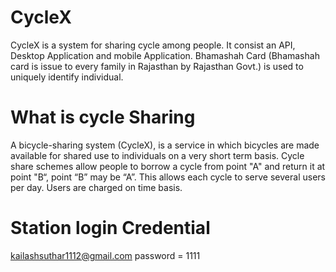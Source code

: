 # CycleX

CycleX is a system for sharing cycle among people. It consist an API, Desktop Application and mobile Application. Bhamashah Card (Bhamashah card is issue to every family in Rajasthan by Rajasthan Govt.) is used to uniquely identify individual.

# What is cycle Sharing
A bicycle-sharing system (CycleX), is a service in which bicycles are made available for shared use to individuals on a very short term basis. Cycle share schemes allow people to borrow a cycle from point "A" and return it at point "B“, point “B” may be “A”. This allows each cycle to serve several users per day. Users are charged on time basis.

# Station login Credential
kailashsuthar1112@gmail.com
password = 1111
